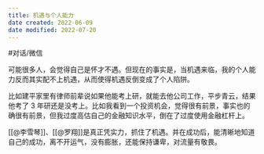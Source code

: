 ```yaml
---
title: 机遇与个人能力
date created: 2022-06-09
date modified: 2022-07-20
---
```


#对话/微信

可能很多人，会觉得自己是怀才不遇。但现在的事实是，当机遇来临，我的个人能力反而其实配不上机遇，从而使得机遇反倒变成了个人陷阱。

比如建平家里有律师前辈说如果他能考上研，就能去他公司工作，平步青云，结果他考了 3 年研还是没考上。比如我看到一个投资机会，觉得很有前景，事实也的确很有前景，但我过度高估自己的金融知识水平，倒在了过度使用金融杠杆上。

[[@李雪琴]]、[[@罗翔]]是真正凭实力，抓住了机遇。并在成功后，能清晰地知道自己的成功，离不开运气，没有膨胀，还能保持谦卑，对流量有敬畏。
